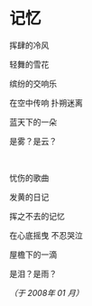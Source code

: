 # 记忆

挥肆的冷风

轻舞的雪花

缤纷的交响乐

在空中传响  扑朔迷离

蓝天下的一朵

是雾？是云？

<br />

忧伤的歌曲

发黄的日记

挥之不去的记忆

在心底摇曳  不忍哭泣

屋檐下的一滴

是泪？是雨？

*（于 2008年 01 月）*
